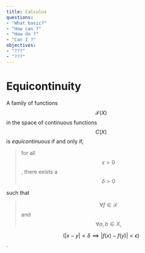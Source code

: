 ```yaml
---
title: Calculus
questions:
- "What basic?"
- "How can ?"
- "How do ?"
- "Can I ?"
objectives:
- "???"
- "???"
---
```

# Equicontinuity
 A family of functions $$
 \mathcal{F}(X)
 $$ in the space of continuous functions 
 $$C(X)$$ is *equicontinuous* if and only if, 
 > for all $$\epsilon>0$$, there exists a 
 > $$
 \delta >0
 $$ 
 
 such that 
 
 > $$
 \forall f \in \mathcal{F}
 $$ and $$ \forall a,b \in X, $$
 
 $$
 (|x-y| < \delta \implies |f(x)-f(y)| < \epsilon)
 $$.